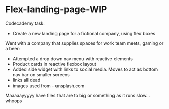 # Flex-landing-page-WIP

Codecademy task:
- Create a new landing page for a fictional company, using flex boxes

Went with a company that supplies spaces for work team meets, gaming or a beer:
 - Attempted a drop down nav menu with reactive elements
 - Product cards in reactive flexbox layout
 - Added side widget with links to social media. Moves to act as bottom nav bar on smaller screens
 - links all dead
 - images used from - unsplash.com

Maaaaayyyyy have files that are to big or something as it runs slow... whoops

